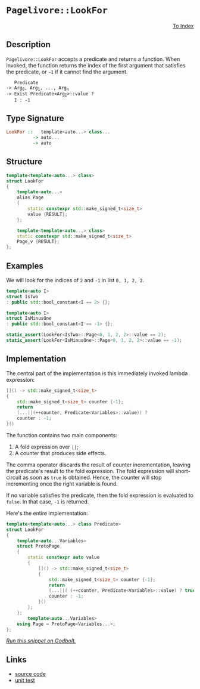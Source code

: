 <!-- Copyright 2024 Feng Mofan
SPDX-License-Identifier: Apache-2.0 -->

# `Pagelivore::LookFor`

<p style='text-align: right;'><a href="../../../index.md#list-examinations-1">To Index</a></p>

## Description

`Pagelivore::LookFor` accepts a predicate and returns a function.
When invoked, the function returns the index of the first argument that satisfies the predicate, or `-1` if it cannot find the argument.

<pre><code>   Predicate
-> Arg<sub>0</sub>, Arg<sub>1</sub>, ..., Arg<sub>n</sub>
-> Exist Predicate&lt;Arg<sub>I</sub>&gt;::value ?
   I : -1</code></pre>

## Type Signature

```Haskell
LookFor ::   template<auto...> class...
          -> auto...
          -> auto
```

## Structure

```C++
template<template<auto...> class>
struct LookFor
{
    template<auto...>
    alias Page
    {
        static constexpr std::make_signed_t<size_t>
        value {RESULT};
    };

    template<template<auto...> class>
    static constexpr std::make_signed_t<size_t>
    Page_v {RESULT};
};
```

## Examples

We will look for the indices of `2` and `-1` in list `0, 1, 2, 2`.

```C++
template<auto I>
struct IsTwo
: public std::bool_constant<I == 2> {};

template<auto I>
struct IsMinusOne
: public std::bool_constant<I == -1> {};

static_assert(LookFor<IsTwo>::Page<0, 1, 2, 2>::value == 2);
static_assert(LookFor<IsMinusOne>::Page<0, 1, 2, 2>::value == -1);
```

## Implementation

The central part of the implementation is this immediately invoked lambda expression:

```C++
[]() -> std::make_signed_t<size_t>
{
    std::make_signed_t<size_t> counter {-1};
    return
    (...||(++counter, Predicate<Variables>::value)) ? 
    counter : -1;
}()
```

The function contains two main components:

1. A fold expression over `||`;
2. A counter that produces side effects.

The comma operator discards the result of counter incrementation, leaving the predicate's result to the fold expression.
The fold expression will short-circuit as soon as `true` is obtained.
Hence, the counter will stop incrementing once the right variable is found.

If no variable satisfies the predicate, then the fold expression is evaluated to `false`. In that case, `-1` is returned.

Here's the entire implementation:

```C++
template<template<auto...> class Predicate>
struct LookFor
{
    template<auto...Variables>
    struct ProtoPage
    {
        static constexpr auto value
        {
            []() -> std::make_signed_t<size_t>
            {
                std::make_signed_t<size_t> counter {-1};
                return
                (...||( (++counter, Predicate<Variables>::value) ? true : false)) ? 
                counter : -1;
            }()
        };
    };
        template<auto...Variables>
    using Page = ProtoPage<Variables...>;
};
```

[*Run this snippet on Godbolt.*](https://godbolt.org/#z:OYLghAFBqd5QCxAYwPYBMCmBRdBLAF1QCcAaPECAMzwBtMA7AQwFtMQByARg9KtQYEAysib0QXACx8BBAKoBnTAAUAHpwAMvAFYTStJg1DIApACYAQuYukl9ZATwDKjdAGFUtAK4sGe1wAyeAyYAHI%2BAEaYxCAAzAAcpAAOqAqETgwe3r56KWmOAkEh4SxRMQm2mPYFDEIETMQEWT5%2BXJXVGXUNBEVhkdFxiQr1jc05bcPdvSVlgwCUtqhexMjsHOaxwcjeWADUJrFuXo60hACeB9gmGgCCG1s7mPuHyMPoWFSX13e3BJgsSQMfwObj%2BAKBmBBTGOqAAdPDLrttkwFApdspiJh8KJgbErrdhsQvA5dgFUKgANYAMRI3xMAHYrLddizdmDAUxcW5oUR4bCAGoNPBMCL0BRfZmswnEgjo4ioIjKJjASGSlkMpk3Vna3aTRzIJECYaYVRJYi7HmoXYANzEXlVWp16sZ3ydTpMAFYrB6ACIQOa7AC0iLeIBALCYFMwAH00sAQuhowQQWkAF4x5N411u7Ua7M5p2h8ORmNxhNJlN4dMVvGGryCaL7RmBrgMn0HTUFt2YgjLBj5rusiB8hluUcQXYQazWND1v5kOVYvA4yGHQXEYWizDivFh23eTABg5UtlEp4gXZUMRKOZH2IngeDusN80Xlsdx9utv%2Bz/O9uxTtWTbD81R1dkIShGE%2BXXTcxQlR0WS8NIjHRZUngOH05QVVAlRVEEYJFMURyzAC6Xpf9NW%2BAB6AAqOj6IYxiqOohjdgAFW3Ag0QY5jbloxiBPo3ifjuMxNgYbYvD2EFjjoc54O%2BcDOVXbkYV2ABJeDpRJdSFDYgB3VBvgvJIvFFZddQIdAwwiclaGjNAGEmQQQXU55/0wsxETzciQJEpSuUtDStIIIkdIUABZYIkIAeRCYzdlM8yDSLWzPAco16hcw43IwjCg1bWsfIoukCXqfVoxRJRGggMlKRpYhXL0wzLjDXCVI0UhdjaXYzC6rzdxAfd7Xc/KzDmPy9WXSrUWiAhavJalaRyyLooUOLV2wNq0JBTruv6/rWqGu10NiDyComgCOAWWhOA9Xg/A4LRSFQTgx0saxdSWFZ0LEnhSAITRroWCkQA9elYQSAA2elYhhjQElhgBOWJ9E4SReBYCQNE6x7ntejheAUEBOsBp7rtIOBYBgRAQCWAhTIIchKDQAE6GiUJWDWVR4ihwMockXZgGQA0pFhMxeCXIgN2stp%2BEEEQxHYKQZEERQVHUcnSF0Np9OIJgkk4Hgbruh6gZezgYuORndlQKhdh5vmBaFkXuskcXJw8Nn6HNDYuDmXgya0BYICQVmknZsgKAgcPI5AYApD6mhaHnYmIAic2ImCBoziN3gs%2BYYgzhiiJtEwBw89IVm2EEOLaFzrWsAiLxgG5WhaGJ7heCwCMjHERu8ExBw8GtbdzZNcvjjWf7gj%2BW6tdOCJ9aLjwsHN0K8CxrvSFH4hbKUH1/kMYBTiMIGFioAxgAUfk8EwfSYqSRhK/l4RRHEFXX/VtRzZ1/Rj5QNOSw%2Bg8ARGJpABYqAkg1E7oGN4GFTAfUsGYfGu8ZZjwge0cuNQXAMHcJ4Fo/g8HTH6DENoeR0gCDGK0ZIqRKEMBIaUAYEwqjYM6CMJoBDxhYOHgILojRGGzAmBw6hehJgCOCH0JhZCFgKG%2BqsCQJsOD3VIHjXgBMHa835oLYWot3ZmEnLgQgJB9h/QDgDc%2BCwECYCYFgGI/pSCg0kLEWEKN6SSA0JIMwkgoY4w9FDJGaMOAY1IFjWIXBYRQy4FDeISN4jRI9JILgHoUZQ1UebAmRMSYWPJiHGmoc6bW2OMzGOqBvYcy5pwBoLBrT0kDEwJEBgUJcCRrCCJz0pYkDwLLVWb8lYSGkF/JQP8ta6D6nrA2eclEqLURbDgVsGbHFtvbaptT6mNOPt1Vp7TPZlIjj7UxsRxqB3PpTMOezI4lNjj7EAqy6nIiMC0rgnVk6p0oBnLWBcc6Vy%2BUXEuZcK7b2rowAgdcG7PSbi3NuHdK492Pv3CFg82Gj07h01Qk8/iV1nlUc2i9l5nFXmsZ6G8t7/V3vvTAh9e4n2CKAXJfAr43zvg/J%2Bj1/qv0Vh/QZshv6a2emM/%2BZ9EFWGAYvcBDioEwM4HAqyCCgEWBQeotB3SMEOLsGw5wEBXCiLaIESRMxmG0PyBkHVRr6GCMNeq3htQRFcJoVamo/Cej6tIWI212R7UcItTIxYywFH%2ByCTMjJnALTEBqXUhpDzgBbLabCDQhj8DS0Of7E5uSrE2LsZQJRISwmtM8fSFJ9JYZeJ8Uk9JWtMm2GyUHCmVNab00Zlci5PtOZsCqWG52LAFDWgNNaFpsIITDElomrpPSOXv2VtytWwy%2BU6DiKQCZhsu7TLNhWy2RTZR21DSwTt3be39sHbKCAXt9mNg2LEcxNaQ7nPKVHFmzaBg9qSEkaMfakbRkPZVDtgy6BvPTpnbORcfmAeLqXbBldgW1wYPXc2kLW5iBhdvOFfciXdyRcPFF490XICnlihs89np4pzoS9eG5SW8HJakSlR8%2B60tOZfZUTL76P2ftvcd/TP48pnb/edTTjDypAWA%2BAkDoEZE7lRUMwrrCKpesqrA4rZGsOtbg/BHqiHoG9bkOhNRTUUJqJplhHQ%2BHusIYZjVNqpguukW67oprxHOuKK6gNci/XKxXeW/GIbqm7p7TaA9ylhgJuMb7Mxqbg7ptsQMBx88c0gDMK02IsQPQek8c8hGsR6QxI8%2BozgWTSaWMcSALxkSuBHKhkcpGUSzC%2BPpEE2Iq7POExyeFoJEtstzLC8DHe0Q0jOEkEAA%3D)

## Links

- [source code](../../../../conceptrodon/pagelivore/look_for.hpp)
- [unit test](../../../../tests/unit/metafunctions/pagelivore/look_for.test.hpp)
